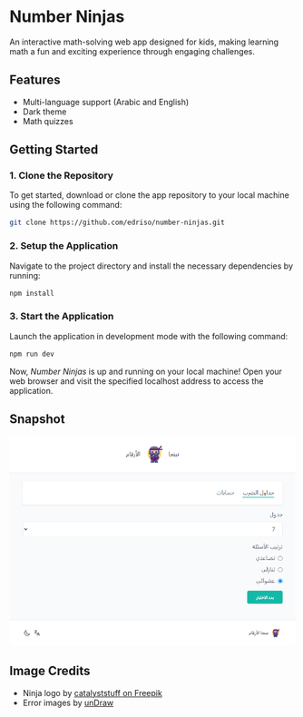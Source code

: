 # Number Ninjas

An interactive math-solving web app designed for kids, making learning math a fun and exciting experience through engaging challenges.

## Features

- Multi-language support (Arabic and English)
- Dark theme
- Math quizzes

## Getting Started

### 1. Clone the Repository

To get started, download or clone the app repository to your local machine using the following command:

```bash
git clone https://github.com/edriso/number-ninjas.git
```

### 2. Setup the Application

Navigate to the project directory and install the necessary dependencies by running:

```bash
npm install
```

### 3. Start the Application

Launch the application in development mode with the following command:

```bash
npm run dev
```

Now, _Number Ninjas_ is up and running on your local machine! Open your web browser and visit the specified localhost address to access the application.

## Snapshot

![Screenshot](snapshot.png)

## Image Credits

- Ninja logo by [catalyststuff on Freepik](https://www.freepik.com/free-vector/cute-ninja-with-shuriken-cartoon-flat-cartoon-style_12873501.htm#query=cute%20ninja&position=4&from_view=keyword&track=ais&uuid=510e3e64-f47e-4ae9-bc7e-78982e2076ce)
- Error images by [unDraw](https://undraw.co/)
